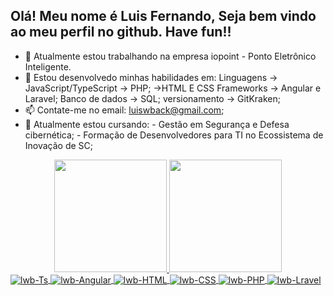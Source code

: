 ## Olá! Meu nome é Luis Fernando, Seja bem vindo ao meu perfil no github. Have fun!!


- 🔭 Atualmente estou trabalhando na empresa iopoint - Ponto Eletrônico Inteligente.
- 🌱 Estou desenvolvedo minhas habilidades em: Linguagens -> JavaScript/TypeScript -> PHP; ->HTML E CSS Frameworks -> Angular e Laravel; Banco de dados -> SQL; versionamento -> GitKraken;
- 📫 Contate-me no email: luiswback@gmail.com;
- 📖 Atualmente estou cursando: -  Gestão em Segurança e Defesa cibernética;  -  Formação de Desenvolvedores para TI no Ecossistema de Inovação de SC;

<div align="center">
  <a href="https://www.linkedin.com/in/luiswback/">
  <img height="180em" src="https://github-readme-stats.vercel.app/api?username=luiswback&show_icons=true&theme=blue-green&include_all_commits=true&count_private=true"/>
  <img height="180em" src="https://github-readme-stats.vercel.app/api/top-langs/?username=luiswback&layout=compact&langs_count=7&theme=blue-green"/>
</div>
  
  <div style="display: inline_block ><br>
  <img align="center"  alt="lwb-Js" src="https://img.shields.io/badge/JavaScript-F7DF1E?style=for-the-badge&logo=javascript&logoColor=black">
  <img align="center" alt="lwb-Ts" src="https://img.shields.io/badge/TypeScript-007ACC?style=for-the-badge&logo=typescript&logoColor=white">
  <img align="center" alt="lwb-Angular" src="https://img.shields.io/badge/Angular-DD0031?style=for-the-badge&logo=angular&logoColor=white">
  <img align="center" alt="lwb-HTML" src="https://img.shields.io/badge/HTML5-E34F26?style=for-the-badge&logo=html5&logoColor=white">
  <img align="center" alt="lwb-CSS"  src="https://img.shields.io/badge/CSS3-1572B6?style=for-the-badge&logo=css3&logoColor=white">
  <img align="center" alt="lwb-PHP" src="https://img.shields.io/badge/PHP-777BB4?style=for-the-badge&logo=php&logoColor=white">
  <img align="center" alt="lwb-Lravel" src="https://img.shields.io/badge/Laravel-FF2D20?style=for-the-badge&logo=laravel&logoColor=white">
</div>


